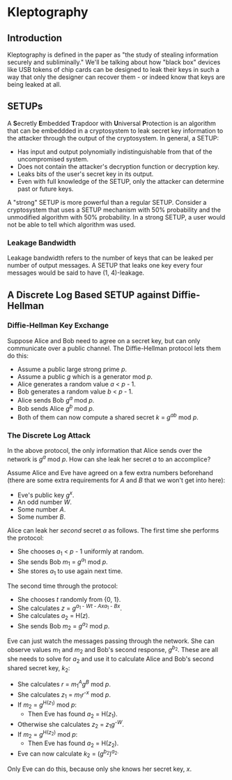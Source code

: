 # Kleptography

## Introduction

Kleptography is defined in the paper as "the study of stealing information securely
and subliminally."  We'll be talking about how "black box" devices like USB tokens
of chip cards can be designed to leak their keys in such a way that only the designer
can recover them - or indeed know that keys are being leaked at all.


## SETUPs

A **S**ecretly **E**mbedded **T**rapdoor with **U**niversal **P**rotection is an
algorithm that can be embeddded in a cryptosystem to leak secret key information
to the attacker through the output of the cryptosystem.  In general, a SETUP:

- Has input and output polynomially indistinguishable from that of the uncompromised system.
- Does not contain the attacker's decryption function or decryption key.
- Leaks bits of the user's secret key in its output.
- Even with full knowledge of the SETUP, only the attacker can determine past or future keys.

A "strong" SETUP is more powerful than a regular SETUP.  Consider a cryptosystem
that  uses a SETUP mechanism  with 50% probability  and the unmodified algorithm
with 50% probability.  In a strong SETUP, a user would not be able to tell which
algorithm was used.


### Leakage Bandwidth

Leakage bandwidth refers to the number of keys that can be leaked  per number of
output messages. A SETUP that leaks one key every four messages would be said to
have (1, 4)-leakage.


## A Discrete Log Based SETUP against Diffie-Hellman

### Diffie-Hellman Key Exchange

Suppose Alice and Bob need to agree  on a secret key,  but  can only communicate
over a public channel.  The Diffie-Hellman protocol lets them do this:

- Assume a public large strong prime _p_.
- Assume a public _g_ which is a generator mod _p_.
- Alice generates a random value _a_ < _p_ - 1.
- Bob generates a random value _b_ < _p_ - 1.
- Alice sends Bob _g_<sup>_a_</sup> mod _p_.
- Bob sends Alice _g_<sup>_b_</sup> mod _p_.
- Both of them can now compute a shared secret _k_ = _g_<sup>_ab_</sup> mod _p_.


### The Discrete Log Attack

In the above protocol, the only information that Alice sends over the network is
_g_<sup>_a_</sup> mod _p_.  How can she leak her secret _a_ to an accomplice?

Assume  Alice and Eve  have agreed on a few extra numbers beforehand  (there are
some extra requirements for _A_ and _B_ that we won't get into here):
- Eve's public key _g_<sup>_x_</sup>.
- An odd number _W_.
- Some number _A_.
- Some number _B_.

Alice can leak her  _second_  secret _a_ as follows. The first time she performs
the protocol:

- She chooses _a_<sub>1</sub> < _p_ - 1 uniformly at random.
- She sends Bob _m_<sub>1</sub> = _g_<sup>_a_<sub>1</sub></sup> mod _p_.
- She stores _a_<sub>1</sub> to use again next time.

The second time through the protocol:

- She chooses _t_ randomly from {0, 1}.
- She calculates _z_ = _g_<sup>_a_<sub>1</sub> - _Wt_ - _Axa_<sub>1</sub> - _Bx_</sup>.
- She calculates _a_<sub>2</sub> = H(_z_).
- She sends Bob _m_<sub>2</sub> = _g_<sup>_a_<sub>2</sub></sup> mod _p_.

Eve can just watch the messages passing through the network.  She can observe values
_m_<sub>1</sub> and _m_<sub>2</sub> and Bob's second response, _g_<sup>_b_<sub>2</sub></sup>.
These are all she needs to solve for _a_<sub>2</sub> and use it to calculate Alice
and Bob's second shared secret key, _k_<sub>2</sub>:

- She calculates _r_ = _m_<sub>1</sub><sup>_A_</sup>_g_<sup>_B_</sup> mod _p_.
- She calculates _z_<sub>1</sub> = _m_<sub>1</sub>_r_<sup>-_x_</sup> mod _p_.
- If _m_<sub>2</sub> = _g_<sup>H(_z_<sub>1</sub>)</sup> mod _p_:
  - Then Eve has found _a_<sub>2</sub> = H(_z_<sub>1</sub>).
- Otherwise she calculates _z_<sub>2</sub> = _z_<sub>1</sub>_g_<sup>-_W_</sup>.
- If _m_<sub>2</sub> = _g_<sup>H(_z_<sub>2</sub>)</sup> mod _p_:
  - Then Eve has found _a_<sub>2</sub> = H(_z_<sub>2</sub>).
- Eve can now calculate _k_<sub>2</sub> = (_g_<sup>_b_<sub>2</sub></sup>)<sup>_a_<sub>2</sub>.

Only Eve can do this, because only she knows her secret key, _x_.

